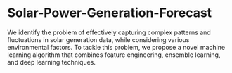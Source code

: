 # Solar-Power-Generation-Forecast
 We identify the problem of effectively capturing complex patterns and fluctuations in solar generation data, while considering various environmental factors. To tackle this problem, we propose a novel machine learning algorithm that combines feature engineering, ensemble learning, and deep learning techniques. 
